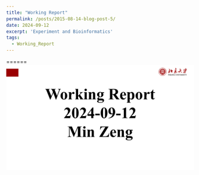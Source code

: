 ```yaml
---
title: "Working Report"
permalink: /posts/2015-08-14-blog-post-5/
date: 2024-09-12
excerpt: 'Experiment and Bioinformatics'
tags:
  - Working_Report
---
```


======
<img src="/images/Blog-2024-0925working_report/slide-1.PNG"><br/>





